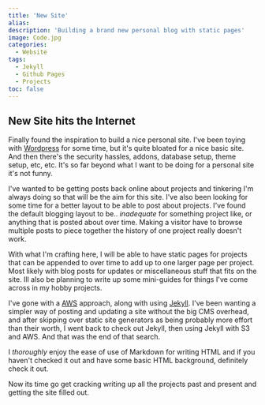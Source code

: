```yaml
---
title: 'New Site'
alias:
description: 'Building a brand new personal blog with static pages'
image: Code.jpg
categories:
  - Website
tags:
  - Jekyll
  - Github Pages
  - Projects
toc: false
---
```


## New Site hits the Internet

Finally found the inspiration to build a nice personal site. I've been toying with [Wordpress][wordpress] for some time, but it's quite bloated for a nice basic site. And then there's the security hassles, addons, database setup, theme setup, etc, etc. It's so far beyond what I want to be doing for a personal site it's not funny.

I've wanted to be getting posts back online about projects and tinkering I'm always doing so that will be the aim for this site. I've also been looking for some time for a better layout to be able to post about projects. I've found the default blogging layout to be.. _inadequate_ for something project like, or anything that is posted about over time. Making a visitor have to browse multiple posts to piece together the history of one project really doesn't work.

With what I'm crafting here, I will be able to have static pages for projects that can be appended to over time to add up to one larger page per project. Most likely with blog posts for updates or miscellaneous stuff that fits on the site. Ill also be planning to write up some mini-guides for things I've come across in my hobby projects.

I've gone with a [AWS][aws] approach, along with using [Jekyll][jekyll]. I've been wanting a simpler way of posting and updating a site without the big CMS overhead, and after skipping over static site generators as being probably more effort than their worth, I went back to check out Jekyll, then using Jekyll with S3 and AWS. And that was the end of that search.

I _thoroughly_ enjoy the ease of use of Markdown for writing HTML and if you haven't checked it out and have some basic HTML background, definitely check it out.

Now its time go get cracking writing up all the projects past and present and getting the site filled out.

[markdown]: https://daringfireball.net/projects/markdown/
[aws]: https://aws.amazon.com/
[jekyll]: https://jekyllrb.com/
[wordpress]: https://www.wordpress.com
